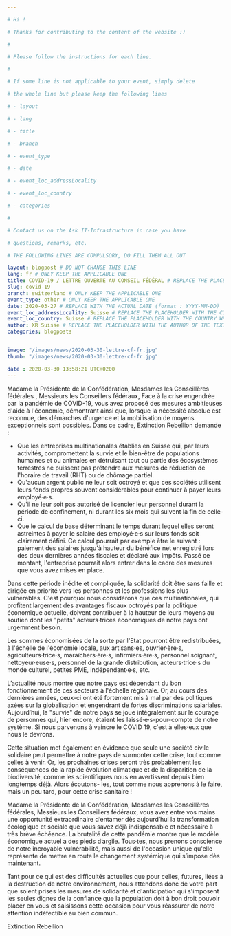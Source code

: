 ```yaml
---

# Hi !

# Thanks for contributing to the content of the website :)

#

# Please follow the instructions for each line.

#

# If some line is not applicable to your event, simply delete

# the whole line but please keep the following lines

# - layout

# - lang

# - title

# - branch

# - event_type

# - date

# - event_loc_addressLocality

# - event_loc_country

# - categories

#

# Contact us on the Ask IT-Infrastructure in case you have

# questions, remarks, etc.

# THE FOLLOWING LINES ARE COMPULSORY, DO FILL THEM ALL OUT

layout: blogpost # DO NOT CHANGE THIS LINE
lang: fr # ONLY KEEP THE APPLICABLE ONE
title: COVID-19 / LETTRE OUVERTE AU CONSEIL FÉDÉRAL # REPLACE THE PLACEHOLDER WITH THE TITLE OF THE EVENT
slug: covid-19
branch: switzerland # ONLY KEEP THE APPLICABLE ONE
event_type: other # ONLY KEEP THE APPLICABLE ONE
date: 2020-03-27 # REPLACE WITH THE ACTUAL DATE (format : YYYY-MM-DD)
event_loc_addressLocality: Suisse # REPLACE THE PLACEHOLDER WITH THE CITY WHERE THE EVENT TAKES PLACE
event_loc_country: Suisse # REPLACE THE PLACEHOLDER WITH THE COUNTRY WHERE THE EVENT TAKES PLACE
author: XR Suisse # REPLACE THE PLACEHOLDER WITH THE AUTHOR OF THE TEXT
categories: blogposts


image: "/images/news/2020-03-30-lettre-cf-fr.jpg"
thumb: "/images/news/2020-03-30-lettre-cf-fr.jpg"

date : 2020-03-30 13:58:21 UTC+0200
---
```


Madame la Présidente de la Confédération, Mesdames les Conseillères fédérales , Messieurs les Conseillers fédéraux,
Face à la crise engendrée par la pandémie de COVID-19, vous avez proposé des mesures ambitieuses d'aide à l'économie, démontrant
ainsi que, lorsque la nécessité absolue est reconnue, des démarches d'urgence et la mobilisation de moyens exceptionnels sont
possibles. Dans ce cadre, Extinction Rebellion demande :

- Que les entreprises multinationales établies en Suisse qui, par leurs activités, compromettent la survie et le bien-être de populations
humaines et ou animales en détruisant tout ou partie des écosystèmes terrestres ne puissent pas prétendre aux mesures de
réduction de l'horaire de travail (RHT) ou de chômage partiel.
- Qu'aucun argent public ne leur soit octroyé et que ces sociétés utilisent leurs fonds propres souvent considérables pour continuer
à payer leurs employé·e·s.
- Qu'il ne leur soit pas autorisé de licencier leur personnel durant la période de confinement, ni durant les six mois qui suivent la
fin de celle-ci.
- Que le calcul de base déterminant le temps durant lequel elles seront astreintes à payer le salaire des employé·e·s sur leurs fonds
soit clairement défini. Ce calcul pourrait par exemple être le suivant : paiement des salaires jusqu'à hauteur du bénéfice net enregistré
lors des deux dernières années fiscales et déclaré aux impôts. Passé ce montant, l'entreprise pourrait alors entrer dans le
cadre des mesures que vous avez mises en place.

Dans cette période inédite et compliquée, la solidarité doit être sans faille et dirigée en priorité vers les personnes et les professions
les plus vulnérables. C'est pourquoi nous considérons que ces multinationales, qui profitent largement des avantages fiscaux
octroyés par la politique économique actuelle, doivent contribuer à la hauteur de leurs moyens au soutien dont les "petits"
acteurs·trices économiques de notre pays ont urgemment besoin.

Les sommes économisées de la sorte par l'Etat pourront être redistribuées, à l'échelle de l'économie locale, aux artisans·es,
ouvrier·ère·s, agriculteurs·trice·s, maraîchers·ère·s, infirmiers·ère·s, personnel soignant, nettoyeur·euse·s, personnel de la grande
distribution, acteurs·trice·s du monde culturel, petites PME, indépendant·e·s, etc.

L’actualité nous montre que notre pays est dépendant du bon fonctionnement de ces secteurs à l'échelle régionale. Or, au cours des
dernières années, ceux-ci ont été fortement mis à mal par des politiques axées sur la globalisation et engendrant de fortes discriminations
salariales. Aujourd’hui, la "survie" de notre pays se joue intégralement sur le courage de personnes qui, hier encore, étaient
les laissé·e·s-pour-compte de notre système. Si nous parvenons à vaincre le COVID 19, c'est à elles·eux que nous le devrons.

Cette situation met également en évidence que seule une société civile solidaire peut permettre à notre pays de surmonter cette
crise, tout comme celles à venir. Or, les prochaines crises seront très probablement les conséquences de la rapide évolution climatique
et de la disparition de la biodiversité, comme les scientifiques nous en avertissent depuis bien longtemps déjà. Alors écoutons-
les, tout comme nous apprenons à le faire, mais un peu tard, pour cette crise sanitaire !

Madame la Présidente de la Confédération, Mesdames les Conseillères fédérales, Messieurs les Conseillers fédéraux, vous avez
entre vos mains une opportunité extraordinaire d’entamer dès aujourd’hui la transformation écologique et sociale que vous savez
déjà indispensable et nécessaire à très brève échéance. La brutalité de cette pandémie montre que le modèle économique actuel a
des pieds d’argile. Tous·tes, nous prenons conscience de notre incroyable vulnérabilité, mais aussi de l'occasion unique qu'elle
représente de mettre en route le changement systémique qui s’impose dès maintenant.

Tant pour ce qui est des difficultés actuelles que pour celles, futures, liées à la destruction de notre environnement, nous attendons
donc de votre part que soient prises les mesures de solidarité et d'anticipation qui s'imposent les seules dignes de la confiance que
la population doit à bon droit pouvoir placer en vous et saisissons cette occasion pour vous réassurer de notre attention indéfectible
au bien commun.

Extinction Rebellion
